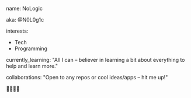name: NoLogic

aka: @N0L0g1c

interests:
  - Tech
  - Programming

currently_learning: "All I can – believer in learning a bit about everything to help and learn more."

collaborations: "Open to any repos or cool ideas/apps – hit me up!"

👋👀🌱💞️
